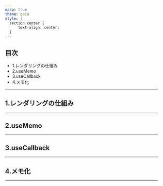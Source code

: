 ```yaml
---
marp: true
theme: gaia
style: |
  section.center {
      text-align: center;
  }
---
```


<!--
_backgroundColor: MediumSeaGreen
_color: white
-->

## 目次

- 1.レンダリングの仕組み
- 2.useMemo
- 3.useCallback
- 4.メモ化

---

## 1.レンダリングの仕組み

---

## 2.useMemo

---

## 3.useCallback

---

## 4.メモ化

---

